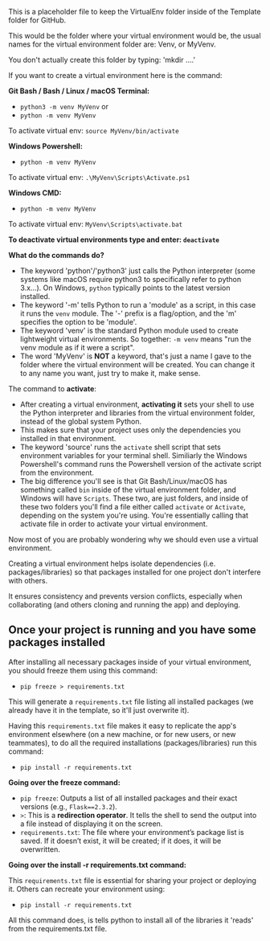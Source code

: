 This is a placeholder file to keep the VirtualEnv folder inside of the Template folder for GitHub.

This would be the folder where your virtual environment would be, the usual names for the virtual environment folder are: Venv, or MyVenv.

You don't actually create this folder by typing: 'mkdir ....'

If you want to create a virtual environment here is the command:

**Git Bash / Bash / Linux / macOS Terminal:**
- `python3 -m venv MyVenv`
or
- `python -m venv MyVenv`

To activate virtual env: `source MyVenv/bin/activate`

**Windows Powershell:**
- `python -m venv MyVenv`

To activate virtual env: `.\MyVenv\Scripts\Activate.ps1`

**Windows CMD:**
- `python -m venv MyVenv`

To activate virtual env: `MyVenv\Scripts\activate.bat`

**To deactivate virtual environments type and enter: `deactivate`**

**What do the commands do?**
- The keyword 'python'/'python3' just calls the Python interpreter (some systems like macOS require python3 to specifically refer to python 3.x...). On Windows, `python` typically points to the latest version installed.
- The keyword '-m' tells Python to run a 'module' as a script, in this case it runs the `venv` module. The '-' prefix is a flag/option, and the 'm' specifies the option to be 'module'.
- The keyword 'venv' is the standard Python module used to create lightweight virtual environments. So together: `-m venv` means "run the venv module as if it were a script".
- The word 'MyVenv' is **NOT** a keyword, that's just a name I gave to the folder where the virtual environment will be created. You can change it to any name you want, just try to make it, make sense.

The command to **activate**:
- After creating a virtual environment, **activating it** sets your shell to use the Python interpreter and libraries from the virtual environment folder, instead of the global system Python.
- This makes sure that your project uses only the dependencies you installed in that environment.
- The keyword 'source' runs the `activate` shell script that sets environment variables for your terminal shell. Similiarly the Windows Powershell's command runs the Powershell version of the activate script from the environment.
- The big difference you'll see is that Git Bash/Linux/macOS has something called `bin` inside of the virtual environment folder, and Windows will have `Scripts`. These two, are just folders, and inside of these two folders you'll find a file either called `activate` or `Activate`, depending on the system you're using. You're essentially calling that activate file in order to activate your virtual environment.

Now most of you are probably wondering why we should even use a virtual environment.

Creating a virtual environment helps isolate dependencies (i.e. packages/libraries) so that packages installed for one project don't interfere with others.

It ensures consistency and prevents version conflicts, especially when collaborating (and others cloning and running the app) and deploying.

## **Once your project is running and you have some packages installed**

After installing all necessary packages inside of your virtual environment, you should freeze them using this command:

- `pip freeze > requirements.txt`

This will generate a `requirements.txt` file listing all installed packages (we already have it in the template, so it'll just overwrite it).

Having this `requirements.txt` file makes it easy to replicate the app's environment elsewhere (on a new machine, or for new users, or new teammates), to do all the required installations (packages/libraries) run this command:

- `pip install -r requirements.txt`

**Going over the freeze command:**

- `pip freeze`: Outputs a list of all installed packages and their exact versions (e.g., `Flask==2.3.2`).
- `>`: This is a **redirection operator**. It tells the shell to send the output into a file instead of displaying it on the screen.
- `requirements.txt`: The file where your environment’s package list is saved. If it doesn’t exist, it will be created; if it does, it will be overwritten.

**Going over the install -r requirements.txt command:**

This `requirements.txt` file is essential for sharing your project or deploying it. Others can recreate your environment using:
- `pip install -r requirements.txt`

All this command does, is tells python to install all of the libraries it 'reads' from the requirements.txt file.